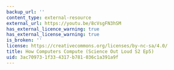 ```yaml
---
backup_url: ''
content_type: external-resource
external_url: https://youtu.be/8cVsgFN3hSM
has_external_licence_warning: true
has_external_license_warning: true
is_broken: ''
license: https://creativecommons.org/licenses/by-nc-sa/4.0/
title: How Computers Compute (Science Out Loud S2 Ep5)
uid: 3ac70973-1f33-4317-b781-036c1a391a9f
---
```


